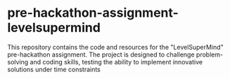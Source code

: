 # pre-hackathon-assignment-levelsupermind
This repository contains the code and resources for the "LevelSuperMind" pre-hackathon assignment. The project is designed to challenge problem-solving and coding skills, testing the ability to implement innovative solutions under time constraints
